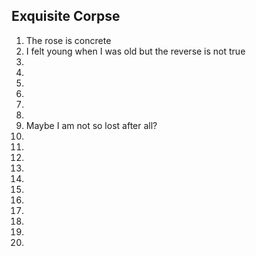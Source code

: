 ## Exquisite Corpse
1. The rose is concrete
2. I felt young when I was old but the reverse is not true
3.
4.
5.
6.
7.
8.
9. Maybe I am not so lost after all?
10.
11.
12.
13.
14.
15.
16.
17.
18.
19.
20.
